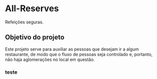 # All-Reserves 
Refeições seguras.
## Objetivo do projeto

Este projeto serve para auxiliar as pessoas que desejam ir a algum restaurante, de modo que o fluxo de pessoas seja controlado e, portanto, não haja aglomerações no local em questão.

### teste
